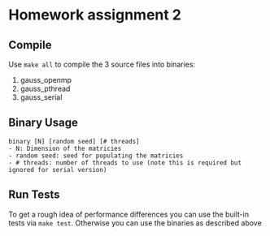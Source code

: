 # Homework assignment 2
## Compile
Use `make all` to compile the 3 source files into binaries:
1. gauss_openmp
2. gauss_pthread
3. gauss_serial

## Binary Usage
```
binary [N] [random seed] [# threads]
- N: Dimension of the matricies
- random seed: seed for populating the matricies
- # threads: number of threads to use (note this is required but ignored for serial version)
```

## Run Tests
To get a rough idea of performance differences you can use the built-in tests via `make test`. Otherwise you can use the binaries as described above
